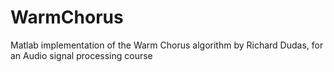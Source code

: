 # WarmChorus
Matlab implementation of the Warm Chorus algorithm by Richard Dudas, for an Audio signal processing course
